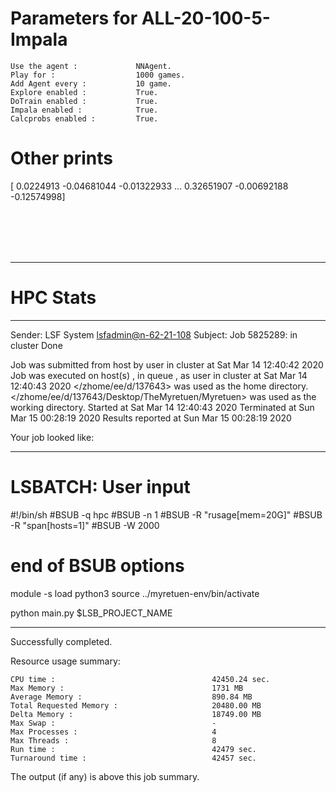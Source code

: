 # Parameters for ALL-20-100-5-Impala

    Use the agent :             NNAgent.
    Play for :                  1000 games.
    Add Agent every :           10 game.
    Explore enabled :           True.
    DoTrain enabled :           True.
    Impala enabled :            True.
    Calcprobs enabled :         True.

# Other prints

[ 0.0224913  -0.04681044 -0.01322933 ...  0.32651907 -0.00692188
 -0.12574998]

 <br /> 
 <br /> 
 <br /> 
 <br />

---------------------------------------------------------------------------------------------------------------------

# HPC Stats


------------------------------------------------------------
Sender: LSF System <lsfadmin@n-62-21-108>
Subject: Job 5825289: <NNAgent6ALL-20-100-5-Impala> in cluster <dcc> Done

Job <NNAgent6ALL-20-100-5-Impala> was submitted from host <n-62-27-22> by user <s183905> in cluster <dcc> at Sat Mar 14 12:40:42 2020
Job was executed on host(s) <n-62-21-108>, in queue <hpc>, as user <s183905> in cluster <dcc> at Sat Mar 14 12:40:43 2020
</zhome/ee/d/137643> was used as the home directory.
</zhome/ee/d/137643/Desktop/TheMyretuen/Myretuen> was used as the working directory.
Started at Sat Mar 14 12:40:43 2020
Terminated at Sun Mar 15 00:28:19 2020
Results reported at Sun Mar 15 00:28:19 2020

Your job looked like:

------------------------------------------------------------
# LSBATCH: User input
#!/bin/sh
#BSUB -q hpc
#BSUB -n 1
#BSUB -R "rusage[mem=20G]"
#BSUB -R "span[hosts=1]"
#BSUB -W 2000
# end of BSUB options

module -s load python3
source ../myretuen-env/bin/activate

python main.py $LSB_PROJECT_NAME


------------------------------------------------------------

Successfully completed.

Resource usage summary:

    CPU time :                                   42450.24 sec.
    Max Memory :                                 1731 MB
    Average Memory :                             890.84 MB
    Total Requested Memory :                     20480.00 MB
    Delta Memory :                               18749.00 MB
    Max Swap :                                   -
    Max Processes :                              4
    Max Threads :                                8
    Run time :                                   42479 sec.
    Turnaround time :                            42457 sec.

The output (if any) is above this job summary.

